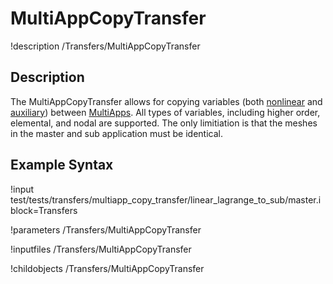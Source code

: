 # MultiAppCopyTransfer


!description /Transfers/MultiAppCopyTransfer

## Description
The MultiAppCopyTransfer allows for copying variables (both [nonlinear](/Variables/Overview.md) and [auxiliary](/AuxVariables/Overview.md)) between [MultiApps](/MultiApps/Overview.md). All types of
variables, including higher order, elemental, and nodal are supported. The only limitiation is that the
meshes in the master and sub application must be identical.

## Example Syntax
!input test/tests/transfers/multiapp_copy_transfer/linear_lagrange_to_sub/master.i block=Transfers

!parameters /Transfers/MultiAppCopyTransfer

!inputfiles /Transfers/MultiAppCopyTransfer

!childobjects /Transfers/MultiAppCopyTransfer
